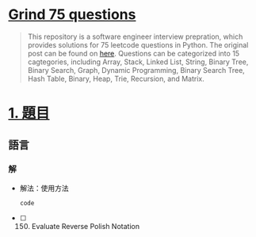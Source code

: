 # [Grind 75 questions](https://www.techinterviewhandbook.org/grind75?grouping=topics&order=difficulty&hours=8)
> This repository is a software engineer interview prepration, which provides solutions for 75 leetcode questions in Python. The original post can be found on [here](https://www.techinterviewhandbook.org/grind75?grouping=topics&order=difficulty&hours=8). Questions can be categorized into 15 cagtegories, including Array, Stack, Linked List, String, Binary Tree, Binary Search, Graph, Dynamic Programming, Binary Search Tree, Hash Table, Binary, Heap, Trie, Recursion, and Matrix.

# [1. 題目](https://leetcode.com/)
## 語言
### 解
* 解法：使用方法
    ```
    code
    ```

- [ ] 150. Evaluate Reverse Polish Notation
